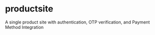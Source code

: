 # productsite
A single product site with authentication, OTP verification, and Payment Method Integration 

